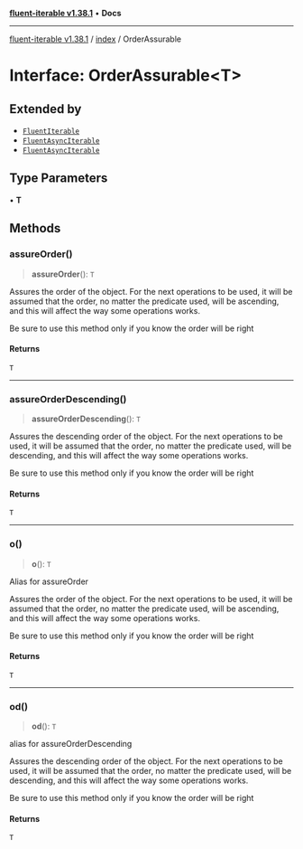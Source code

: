 [**fluent-iterable v1.38.1**](../../README.md) • **Docs**

***

[fluent-iterable v1.38.1](../../README.md) / [index](../README.md) / OrderAssurable

# Interface: OrderAssurable\<T\>

## Extended by

- [`FluentIterable`](FluentIterable.md)
- [`FluentAsyncIterable`](FluentAsyncIterable.md)
- [`FluentAsyncIterable`](../../types/interfaces/FluentAsyncIterable.md)

## Type Parameters

• **T**

## Methods

### assureOrder()

> **assureOrder**(): `T`

Assures the order of the object. For the next operations to be used,
it will be assumed that the order, no matter the predicate used, will
be ascending, and this will affect the way some operations works.

Be sure to use this method only if you know the order will be right

#### Returns

`T`

***

### assureOrderDescending()

> **assureOrderDescending**(): `T`

Assures the descending order of the object. For the next operations to be used,
it will be assumed that the order, no matter the predicate used, will
be descending, and this will affect the way some operations works.

Be sure to use this method only if you know the order will be right

#### Returns

`T`

***

### o()

> **o**(): `T`

Alias for assureOrder

Assures the order of the object. For the next operations to be used,
it will be assumed that the order, no matter the predicate used, will
be ascending, and this will affect the way some operations works.

Be sure to use this method only if you know the order will be right

#### Returns

`T`

***

### od()

> **od**(): `T`

alias for assureOrderDescending

Assures the descending order of the object. For the next operations to be used,
it will be assumed that the order, no matter the predicate used, will
be descending, and this will affect the way some operations works.

Be sure to use this method only if you know the order will be right

#### Returns

`T`
